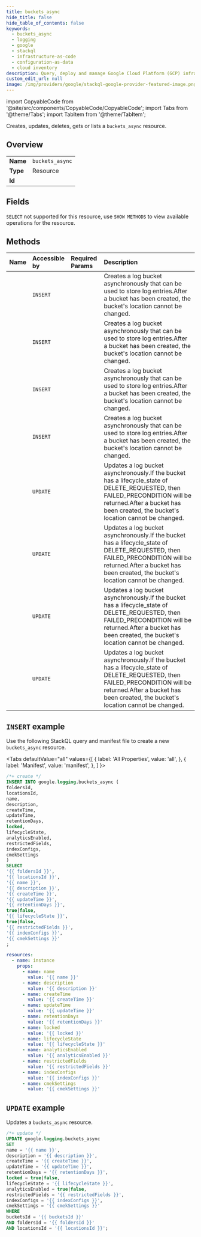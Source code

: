 ```yaml
---
title: buckets_async
hide_title: false
hide_table_of_contents: false
keywords:
  - buckets_async
  - logging
  - google
  - stackql
  - infrastructure-as-code
  - configuration-as-data
  - cloud inventory
description: Query, deploy and manage Google Cloud Platform (GCP) infrastructure and resources using SQL
custom_edit_url: null
image: /img/providers/google/stackql-google-provider-featured-image.png
---
```


import CopyableCode from '@site/src/components/CopyableCode/CopyableCode';
import Tabs from '@theme/Tabs';
import TabItem from '@theme/TabItem';

Creates, updates, deletes, gets or lists a <code>buckets_async</code> resource.

## Overview
<table><tbody>
<tr><td><b>Name</b></td><td><code>buckets_async</code></td></tr>
<tr><td><b>Type</b></td><td>Resource</td></tr>
<tr><td><b>Id</b></td><td><CopyableCode code="google.logging.buckets_async" /></td></tr>
</tbody></table>

## Fields
`SELECT` not supported for this resource, use `SHOW METHODS` to view available operations for the resource.


## Methods
| Name | Accessible by | Required Params | Description |
|:-----|:--------------|:----------------|:------------|
| <CopyableCode code="billing_accounts_locations_buckets_create_async" /> | `INSERT` | <CopyableCode code="billingAccountsId, locationsId" /> | Creates a log bucket asynchronously that can be used to store log entries.After a bucket has been created, the bucket's location cannot be changed. |
| <CopyableCode code="folders_locations_buckets_create_async" /> | `INSERT` | <CopyableCode code="foldersId, locationsId" /> | Creates a log bucket asynchronously that can be used to store log entries.After a bucket has been created, the bucket's location cannot be changed. |
| <CopyableCode code="organizations_locations_buckets_create_async" /> | `INSERT` | <CopyableCode code="locationsId, organizationsId" /> | Creates a log bucket asynchronously that can be used to store log entries.After a bucket has been created, the bucket's location cannot be changed. |
| <CopyableCode code="projects_locations_buckets_create_async" /> | `INSERT` | <CopyableCode code="locationsId, projectsId" /> | Creates a log bucket asynchronously that can be used to store log entries.After a bucket has been created, the bucket's location cannot be changed. |
| <CopyableCode code="billing_accounts_locations_buckets_update_async" /> | `UPDATE` | <CopyableCode code="billingAccountsId, bucketsId, locationsId" /> | Updates a log bucket asynchronously.If the bucket has a lifecycle_state of DELETE_REQUESTED, then FAILED_PRECONDITION will be returned.After a bucket has been created, the bucket's location cannot be changed. |
| <CopyableCode code="folders_locations_buckets_update_async" /> | `UPDATE` | <CopyableCode code="bucketsId, foldersId, locationsId" /> | Updates a log bucket asynchronously.If the bucket has a lifecycle_state of DELETE_REQUESTED, then FAILED_PRECONDITION will be returned.After a bucket has been created, the bucket's location cannot be changed. |
| <CopyableCode code="organizations_locations_buckets_update_async" /> | `UPDATE` | <CopyableCode code="bucketsId, locationsId, organizationsId" /> | Updates a log bucket asynchronously.If the bucket has a lifecycle_state of DELETE_REQUESTED, then FAILED_PRECONDITION will be returned.After a bucket has been created, the bucket's location cannot be changed. |
| <CopyableCode code="projects_locations_buckets_update_async" /> | `UPDATE` | <CopyableCode code="bucketsId, locationsId, projectsId" /> | Updates a log bucket asynchronously.If the bucket has a lifecycle_state of DELETE_REQUESTED, then FAILED_PRECONDITION will be returned.After a bucket has been created, the bucket's location cannot be changed. |

## `INSERT` example

Use the following StackQL query and manifest file to create a new <code>buckets_async</code> resource.

<Tabs
    defaultValue="all"
    values={[
        { label: 'All Properties', value: 'all', },
        { label: 'Manifest', value: 'manifest', },
    ]
}>
<TabItem value="all">

```sql
/*+ create */
INSERT INTO google.logging.buckets_async (
foldersId,
locationsId,
name,
description,
createTime,
updateTime,
retentionDays,
locked,
lifecycleState,
analyticsEnabled,
restrictedFields,
indexConfigs,
cmekSettings
)
SELECT 
'{{ foldersId }}',
'{{ locationsId }}',
'{{ name }}',
'{{ description }}',
'{{ createTime }}',
'{{ updateTime }}',
'{{ retentionDays }}',
true|false,
'{{ lifecycleState }}',
true|false,
'{{ restrictedFields }}',
'{{ indexConfigs }}',
'{{ cmekSettings }}'
;
```
</TabItem>
<TabItem value="manifest">

```yaml
resources:
  - name: instance
    props:
      - name: name
        value: '{{ name }}'
      - name: description
        value: '{{ description }}'
      - name: createTime
        value: '{{ createTime }}'
      - name: updateTime
        value: '{{ updateTime }}'
      - name: retentionDays
        value: '{{ retentionDays }}'
      - name: locked
        value: '{{ locked }}'
      - name: lifecycleState
        value: '{{ lifecycleState }}'
      - name: analyticsEnabled
        value: '{{ analyticsEnabled }}'
      - name: restrictedFields
        value: '{{ restrictedFields }}'
      - name: indexConfigs
        value: '{{ indexConfigs }}'
      - name: cmekSettings
        value: '{{ cmekSettings }}'

```
</TabItem>
</Tabs>

## `UPDATE` example

Updates a <code>buckets_async</code> resource.

```sql
/*+ update */
UPDATE google.logging.buckets_async
SET 
name = '{{ name }}',
description = '{{ description }}',
createTime = '{{ createTime }}',
updateTime = '{{ updateTime }}',
retentionDays = '{{ retentionDays }}',
locked = true|false,
lifecycleState = '{{ lifecycleState }}',
analyticsEnabled = true|false,
restrictedFields = '{{ restrictedFields }}',
indexConfigs = '{{ indexConfigs }}',
cmekSettings = '{{ cmekSettings }}'
WHERE 
bucketsId = '{{ bucketsId }}'
AND foldersId = '{{ foldersId }}'
AND locationsId = '{{ locationsId }}';
```
